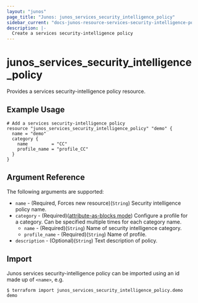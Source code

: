 ```yaml
---
layout: "junos"
page_title: "Junos: junos_services_security_intelligence_policy"
sidebar_current: "docs-junos-resource-services-security-intelligence-policy"
description: |-
  Create a services security-intelligence policy
---
```


# junos_services_security_intelligence_policy

Provides a services security-intelligence policy resource.

## Example Usage

```hcl
# Add a services security-intelligence policy
resource "junos_services_security_intelligence_policy" "demo" {
  name = "demo"
  category {
    name         = "CC"
    profile_name = "profile_CC"
  }
}
```

## Argument Reference

The following arguments are supported:

* `name` - (Required, Forces new resource)(`String`) Security intelligence policy name.
* `category` - (Required)([attribute-as-blocks mode](https://www.terraform.io/docs/configuration/attr-as-blocks.html)) Configure a profile for a category. Can be specified multiple times for each category name.
  * `name` - (Required)(`String`) Name of security intelligence category.
  * `profile_name` - (Required)(`String`) Name of profile.
* `description` - (Optional)(`String`) Text description of policy.

## Import

Junos services security-intelligence policy can be imported using an id made up of `<name>`, e.g.

```shell
$ terraform import junos_services_security_intelligence_policy.demo demo
```
